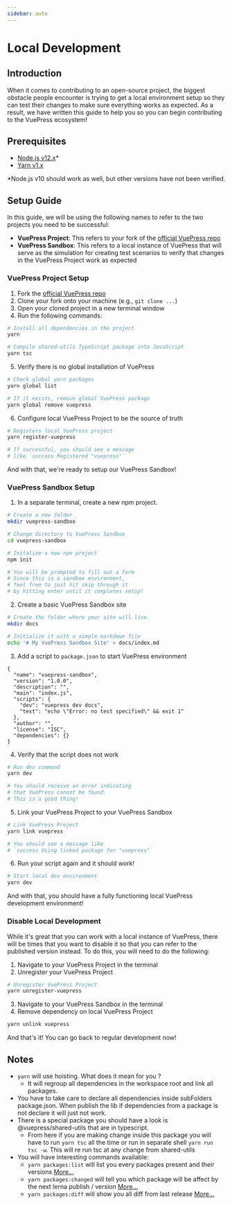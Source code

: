 ```yaml
---
sidebar: auto
---
```


# Local Development

## Introduction

When it comes to contributing to an open-source project, the biggest obstacle people encounter is trying to get a local environment setup so they can test their changes to make sure everything works as expected. As a result, we have written this guide to help you so you can begin contributing to the VuePress ecosystem!

## Prerequisites

- [Node.js v12.x](https://nodejs.org/en/)\*
- [Yarn v1.x](https://classic.yarnpkg.com/)

\*Node.js v10 should work as well, but other versions have not been verified.

## Setup Guide

In this guide, we will be using the following names to refer to the two projects you need to be successful:

- **VuePress Project**: This refers to your fork of the [official VuePress repo](https://github.com/vuejs/vuepress/)
- **VuePress Sandbox**: This refers to a local instance of VuePress that will serve as the simulation for creating test scenarios to verify that changes in the VuePress Project work as expected

### VuePress Project Setup

1. Fork the [official VuePress repo](https://github.com/vuejs/vuepress/)
1. Clone your fork onto your machine (e.g., `git clone ...`)
1. Open your cloned project in a new terminal window
1. Run the following commands:

```bash
# Install all dependencies in the project
yarn

# Compile shared-utils TypeScript package into JavaScript
yarn tsc
```

5. Verify there is no global installation of VuePress

```bash
# Check global yarn packages
yarn global list

# If it exists, remove global VuePress package
yarn global remove vuepress
```

6. Configure local VuePress Project to be the source of truth

```bash
# Registers local VuePress project
yarn register-vuepress

# If successful, you should see a message
# like `success Registered "vuepress"`
```

And with that, we're ready to setup our VuePress Sandbox!

### VuePress Sandbox Setup

1. In a separate terminal, create a new npm project.

```bash
# Create a new folder
mkdir vuepress-sandbox

# Change directory to VuePress Sandbox
cd vuepress-sandbox

# Initalize a new npm project
npm init

# You will be prompted to fill out a form
# Since this is a sandbox environment,
# feel free to just hit skip through it
# by hitting enter until it completes setup!
```

2. Create a basic VuePress Sandbox site

```bash
# Create the folder where your site will live
mkdir docs

# Initialize it with a simple markdown file
echo '# My VuePress Sandbox Site' > docs/index.md
```

3. Add a script to `package.json` to start VuePress environment

```json{7}
{
  "name": "vuepress-sandbox",
  "version": "1.0.0",
  "description": "",
  "main": "index.js",
  "scripts": {
    "dev": "vuepress dev docs",
    "test": "echo \"Error: no test specified\" && exit 1"
  },
  "author": "",
  "license": "ISC",
  "dependencies": {}
}
```

4. Verify that the script does not work

```bash
# Run dev command
yarn dev

# You should receive an error indicating
# that VuePress cannot be found.
# This is a good thing!
```

5. Link your VuePress Project to your VuePress Sandbox

```bash
# Link VuePress Project
yarn link vuepress

# You should see a message like
# `success Using linked package for "vuepress"`
```

6. Run your script again and it should work!

```bash
# Start local dev environment
yarn dev
```

And with that, you should have a fully functioning local VuePress development environment!

### Disable Local Development

While it's great that you can work with a local instance of VuePress, there will be times that you want to disable it so that you can refer to the published version instead. To do this, you will need to do the following:

1. Navigate to your VuePress Project in the terminal
1. Unregister your VuePress Project

```bash
# Unregister VuePress Project
yarn unregister-vuepress
```

3. Navigate to your VuePress Sandbox in the terminal
1. Remove dependency on local VuePress Project

```bash
yarn unlink vuepress
```

And that's it! You can go back to regular development now!

## Notes

- `yarn` will use hoisting. What does it mean for you ?
  - It will regroup all dependencies in the workspace root and link all packages.
- You have to take care to declare all dependencies inside subFolders package.json. When publish the lib if dependencies from a package is not declare it will just not work.
- There is a special package you should have a look is @vuepress/shared-utils that are in typescript.
  - From here if you are making change inside this package you will have to run `yarn tsc` all the time or run in separate shell `yarn run tsc -w`. This will re run tsc at any change from shared-utils
- You will have interesting commands available:
  - `yarn packages:list` will list you every packages present and their versions [More...](https://github.com/lerna/lerna/tree/master/commands/list#readme)
  - `yarn packages:changed` will tell you which package will be affect by the next lerna publish / version [More...](https://github.com/lerna/lerna/tree/master/commands/changed#readme)
  - `yarn packages:diff` will show you all diff from last release [More...](https://github.com/lerna/lerna/tree/master/commands/diff#readme)
